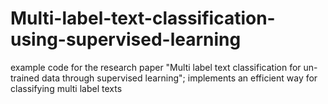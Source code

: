 # Multi-label-text-classification-using-supervised-learning
example code for the research paper "Multi label text classification for un-trained data through supervised learning"; implements an efficient way for classifying multi label texts 

